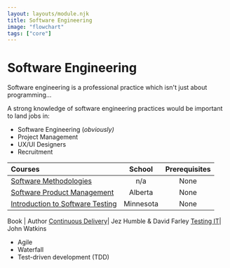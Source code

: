 ```yaml
---
layout: layouts/module.njk
title: Software Engineering
image: "flowchart"
tags: ["core"]
---
```


<!-- Start Heading -->

# Software Engineering

Software engineering is a professional practice which isn't just about programming...

<!-- End Heading -->

<!-- Start Rationale -->

A strong knowledge of software engineering practices would be important to land jobs in:

- Software Engineering (_obviously)_
- Project Management
- UX/UI Designers
- Recruitment
<!-- End Rationale -->

<!-- Start Resources -->

| Courses                                                                                                            |  School   | Prerequisites |
| :----------------------------------------------------------------------------------------------------------------- | :-------: | :-----------: |
| [Software Methodologies](https://acodez.in/12-best-software-development-methodologies-pros-cons/)                  |    n/a    |     None      |
| [Software Product Management](https://www.coursera.org/learn/introduction-to-software-product-management#syllabus) |  Alberta  |     None      |
| [Introduction to Software Testing](https://www.coursera.org/learn/introduction-software-testing)                   | Minnesota |     None      |

<!-- End Resources -->

<!-- Start RecommendedBooks -->

Book | Author
[Continuous Delivery](https://www.amazon.co.uk/Continuous-Delivery-Deployment-Automation-Addison-Wesley/dp/0321601912)| Jez Humble & David Farley
[Testing IT](https://www.amazon.com/Testing-Second-Off-Shelf-Software/dp/0521148014)| John Watkins

<!-- End RecommendedBooks -->

<!-- Start Checklist -->

- Agile
- Waterfall
- Test-driven development (TDD)
<!-- End Checklist -->
